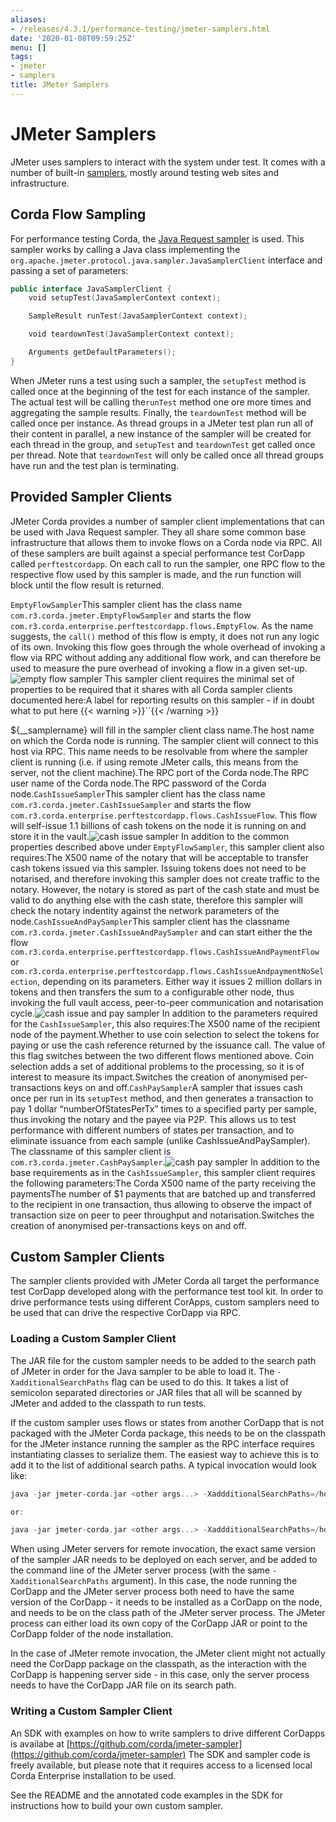 ```yaml
---
aliases:
- /releases/4.3.1/performance-testing/jmeter-samplers.html
date: '2020-01-08T09:59:25Z'
menu: []
tags:
- jmeter
- samplers
title: JMeter Samplers
---
```



# JMeter Samplers

JMeter uses samplers to interact with the system under test. It comes with a number of built-in
[samplers](https://jmeter.apache.org/usermanual/component_reference.html#samplers),  mostly
around testing web sites and infrastructure.


## Corda Flow Sampling

For performance testing Corda, the [Java Request sampler](https://jmeter.apache.org/usermanual/component_reference.html#Java_Request) is used. This sampler works by calling
a Java class implementing the `org.apache.jmeter.protocol.java.sampler.JavaSamplerClient` interface and passing
a set of parameters:

```kotlin
public interface JavaSamplerClient {
    void setupTest(JavaSamplerContext context);

    SampleResult runTest(JavaSamplerContext context);

    void teardownTest(JavaSamplerContext context);

    Arguments getDefaultParameters();
}
```

When JMeter runs a test using such a sampler, the `setupTest` method is called once at the beginning of the test for
each instance of the sampler. The actual test will be calling the``runTest`` method one ore more times and aggregating
the sample results. Finally, the `teardownTest` method will be called once per instance. As thread groups in a JMeter
test plan run all of their content in parallel, a new instance of the sampler will be created for each thread in the
group, and `setupTest` and `teardownTest` get called once per thread. Note that `teardownTest` will only be called
once all thread groups have run and the test plan is terminating.


## Provided Sampler Clients

JMeter Corda provides a number of sampler client implementations that can be used with Java Request sampler. They all
share some common base infrastructure that allows them to invoke flows on a Corda node via RPC. All of these samplers
are built against a special performance test CorDapp called `perftestcordapp`. On each call to run the sampler, one
RPC flow to the respective flow used by this sampler is made, and the run function will block until the flow result is
returned.

`EmptyFlowSampler`This sampler client has the class name `com.r3.corda.jmeter.EmptyFlowSampler` and starts the flow
`com.r3.corda.enterprise.perftestcordapp.flows.EmptyFlow`. As the name suggests, the `call()` method of this flow
is empty, it does not run any logic of its own. Invoking this flow goes through the whole overhead of invoking a flow
via RPC without adding any additional flow work, and can therefore be used to measure the pure overhead of invoking
a flow in a given set-up.![empty flow sampler](performance-testing/resources/empty-flow-sampler.png "empty flow sampler")
This sampler client requires the minimal set of properties to be required that it shares with all Corda sampler
clients documented here:A label for reporting results on this sampler - if in doubt what to put here 
{{< warning >}}``{{< /warning >}}

${__samplername} will fill in the
sampler client class name.The host name on which the Corda node is running. The sampler client will connect to this host via RPC. This name needs
to be resolvable from where the sampler client is running (i.e. if using remote JMeter calls, this means from the
server, not the client machine).The RPC port of the Corda node.The RPC user name of the Corda node.The RPC password of the Corda node.`CashIssueSampler`This sampler client has the class name `com.r3.corda.jmeter.CashIssueSampler` and starts the flow
`com.r3.corda.enterprise.perftestcordapp.flows.CashIssueFlow`. This flow will self-issue 1.1 billions
of cash tokens on the node it is running on and store it in the vault.![cash issue sampler](performance-testing/resources/cash-issue-sampler.png "cash issue sampler")
In addition to the common properties described above under `EmptyFlowSampler`, this sampler client also requires:The X500 name of the notary that will be acceptable to transfer cash tokens issued via this sampler. Issuing tokens
does not need to be notarised, and therefore invoking this sampler does not create traffic to the notary. However,
the notary is stored as part of the cash state and must be valid to do anything else with the cash state, therefore
this sampler will check the notary indentity against the network parameters of the node.`CashIssueAndPaySampler`This sampler client has the classname `com.r3.corda.jmeter.CashIssueAndPaySampler` and can start either the
the flow `com.r3.corda.enterprise.perftestcordapp.flows.CashIssueAndPaymentFlow` or
`com.r3.corda.enterprise.perftestcordapp.flows.CashIssueAndpaymentNoSelection`, depending on its parameters.
Either way it issues 2 million dollars in tokens and then transfers the sum to a configurable other node, thus
invoking the full vault access, peer-to-peer communication and notarisation cycle.![cash issue and pay sampler](performance-testing/resources/cash-issue-and-pay-sampler.png "cash issue and pay sampler")
In addition to the parameters required for the `CashIssueSampler`, this also requires:The X500 name of the recipient node of the payment.Whether to use coin selection to select the tokens for paying or use the cash reference returned by the issuance
call. The value of this flag switches between the two different flows mentioned above. Coin selection adds a set
of additional problems to the processing, so it is of interest to measure its impact.Switches the creation of anonymised per-transactions keys on and off.`CashPaySampler`A sampler that issues cash once per run in its `setupTest` method, and then generates a transaction to pay 1 dollar “numberOfStatesPerTx” times
to a specified party per sample, thus invoking the notary and the payee via P2P.
This allows us to test performance with different numbers of states per transaction, and to eliminate issuance from
each sample (unlike CashIssueAndPaySampler).
The classname of this sampler client is `com.r3.corda.jmeter.CashPaySampler`.![cash pay sampler](performance-testing/resources/cash-pay-sampler.png "cash pay sampler")
In addition to the base requirements as in the `CashIssueSampler`, this sampler client requires the following
parameters:The Corda X500 name of the party receiving the paymentsThe number of $1 payments that are batched up and transferred to the recipient in one transaction, thus allowing
to observe the impact of transaction size on peer to peer throughput and notarisation.Switches the creation of anonymised per-transactions keys on and off.
## Custom Sampler Clients

The sampler clients provided with JMeter Corda all target the performance test CorDapp developed along with the
performance test tool kit. In order to drive performance tests using different CorApps, custom samplers need to be
used that can drive the respective CorDapp via RPC.


### Loading a Custom Sampler Client

The JAR file for the custom sampler needs to be added to the search path of JMeter in order for the Java sampler to
be able to load it. The `-XadditionalSearchPaths` flag can be used to do this. It takes a list of semicolon separated
directories or JAR files that all will be scanned by JMeter and added to the classpath to run tests.

If the custom sampler uses flows or states from another CorDapp that is not packaged with the
JMeter Corda package, this needs to be on the classpath for the JMeter instance running the sampler as the RPC interface
requires instantiating classes to serialize them. The easiest way to achieve this is to add it to the list of additional
search paths. A typical invocation would look like:

```kotlin
java -jar jmeter-corda.jar <other args...> -XaddditionalSearchPaths=/home/<user>/mySampler.jar;/home/<user>/myCorDapp.jar

or:

java -jar jmeter-corda.jar <other args...> -XaddditionalSearchPaths=/home/<user>/mySampler.jar;<node installation dir>/cordapps/myCordapp.jar
```

When using JMeter servers for remote invocation, the exact same version of the sampler JAR needs to be deployed on each
server, and be added to the command line of the JMeter server process (with the same `-XadditionalSearchPaths` argument).
In this case, the node running the CorDapp and the JMeter server process both need to have the same version of the CorDapp - it needs to be
installed as a CorDapp on the node, and needs to be on the class path of the JMeter server process. The JMeter process can either load its own
copy of the CorDapp JAR or point to the CorDapp folder of the node installation.

In the case of JMeter remote invocation, the JMeter client might not actually  need the CorDapp package on the classpath,
as the interaction with the CorDapp is happening server side - in this case, only the server process needs to have the CorDapp JAR
file on its search path.


### Writing a Custom Sampler Client

An SDK with examples on how to write samplers to drive different CorDapps is availabe at [https://github.com/corda/jmeter-sampler](https://github.com/corda/jmeter-sampler)
The SDK and sampler code is freely available, but please note that it requires access to a licensed local Corda Enterprise installation
to be used.

See the README and the annotated code examples in the SDK for instructions how to build your own custom sampler.

